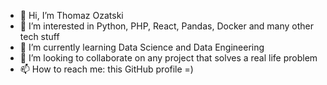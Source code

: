 - 👋 Hi, I’m Thomaz Ozatski
- 👀 I’m interested in Python, PHP, React, Pandas, Docker and many other tech stuff
- 🌱 I’m currently learning Data Science and Data Engineering
- 💞️ I’m looking to collaborate on any project that solves a real life problem
- 📫 How to reach me: this GitHub profile =)

<!---
ozatski/ozatski is a ✨ special ✨ repository because its `README.md` (this file) appears on your GitHub profile.
You can click the Preview link to take a look at your changes.
--->
